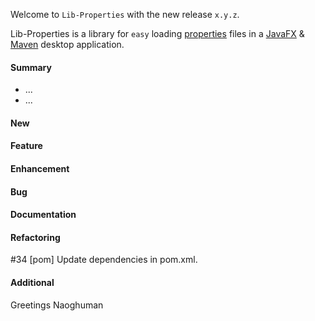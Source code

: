 Welcome to `Lib-Properties` with the new release `x.y.z`.

Lib-Properties is a library for `easy` loading [properties] files in a [JavaFX] 
&amp; [Maven] desktop application.



#### Summary
* ...
* ...



#### New



#### Feature



#### Enhancement



#### Bug



#### Documentation



#### Refactoring
#34 [pom] Update dependencies in pom.xml.



#### Additional



Greetings
Naoghuman



[//]: # (Issues which will be integrated in this release)



[//]: # (Links)
[JavaFX]:http://docs.oracle.com/javase/8/javase-clienttechnologies.htm
[Maven]:http://maven.apache.org/
[properties]:http://en.wikipedia.org/wiki/.properties
